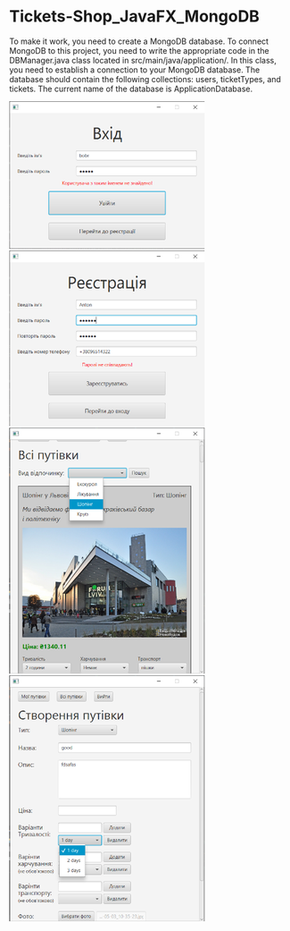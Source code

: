 # Tickets-Shop_JavaFX_MongoDB
To make it work, you need to create a MongoDB database. To connect MongoDB to this project, you need to write the appropriate code in the DBManager.java class located in src/main/java/application/. In this class, you need to establish a connection to your MongoDB database. The database should contain the following collections: users, ticketTypes, and tickets. The current name of the database is ApplicationDatabase.

<img src="photos/login.png" alt="Login" width="350"/>
<img src="photos/registration.png" alt="Registration" width="350"/>
<img src="photos/allTickets.png" alt="All tickets" width="350"/>
<img src="photos/createTicket.png" alt="Create ticket" width="350"/>
